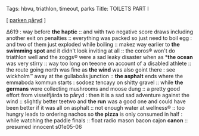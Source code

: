 Tags: hbvu, triathlon, timeout, parks
Title: TOILETS PART I
  
[ [parken påryd](https://maps.app.goo.gl/wkQv3jMPHigdchFRA?g_st=ic) ]

∆619 : way before **the haptic** :: and with two negative score draws including another exit on penalties :: everything was packed so just need to boil egg : and two of them just exploded while boiling :: makez way earlier to **the swimming spot** and it didn't look inviting at all :: the coros® won't do triathlon well and the zoggs® were a sad leaky disaster when as ***the ocean** was very stirry :: way too long on teeone on account of a disabled athlete :: the route going north was fine as **the wind** was also goint there : see wickholm™ away at the gullaboås junction :: **the asphalt** ends where the emmaboda kommun starts : sodoez tencayy on shitty gravel :: while **the germans** were collecting mushrooms and moose dung :: a pretty good effort from visselfjärda to påryd : then it is a sad sad adventure against the wind :: slightly better teetwo and **the run** was a good one and could have been better if it was all on asphalt :: not enough water at wellness® :: too hungry leads to ordering nachos so **the pizza** is only consumed in half : while watching the paddle finals :: float radio mason bacon cajon **canon** :: presumed innocent s01e05-06  
